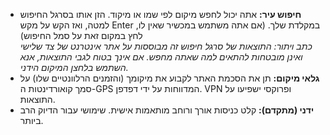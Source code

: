 - **חיפוש עיר:** אתה יכול לחפש מיקום לפי שמו או מיקוד. הזן אותו בסרגל החיפוש למטה, ואז הקש על מקש Enter במקלדת שלך. (אם אתה משתמש במכשיר שאין לו, לחץ במקום זאת על סמל החיפוש)<br>
   _כתב ויתור: התוצאות של סרגל חיפוש זה מבוססות על אתר אינטרנט של צד שלישי ואינן מובטחות להתאים למה שאתה מחפש. אם אינך בטוח לגבי התוצאות, אנא השתמש בלחצן המיקום הידני._
- **גלאי מיקום:** תן את הסכמת האתר לקבוע את מיקומך (והזמנים הרלוונטיים שלו) על סמך קואורדינטות ה-GPS המדווחות על ידי דפדפן. VPN ופרוקסי ישפיעו על התוצאות.
- **ידני (מתקדם):** קלט כניסות אורך ורוחב מותאמות אישית. שימושי עבור הדיוק הרב ביותר.